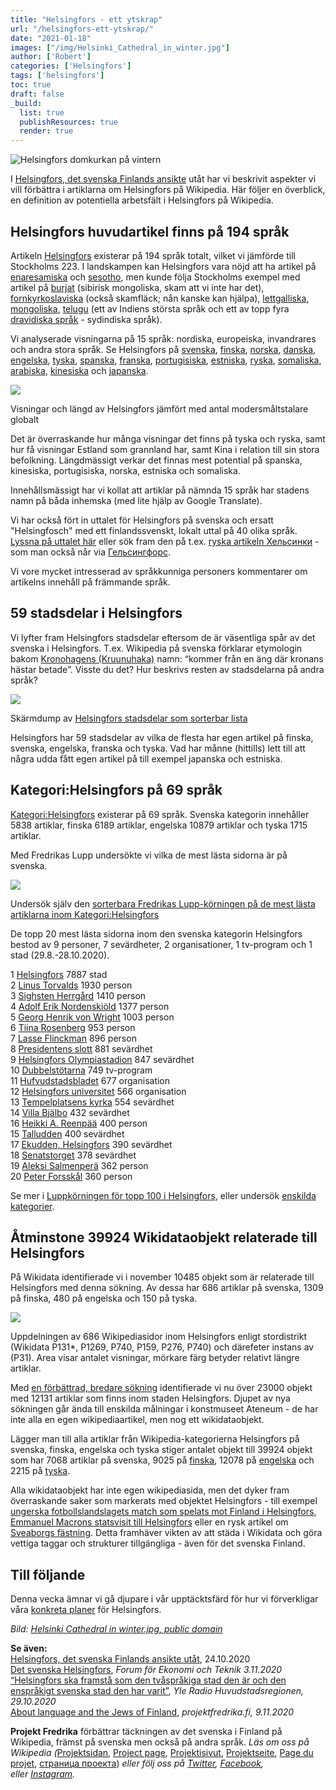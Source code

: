 ```yaml
---
title: "Helsingfors - ett ytskrap"
url: "/helsingfors-ett-ytskrap/"
date: "2021-01-18"
images: ["/img/Helsinki_Cathedral_in_winter.jpg"]
author: ['Robert']
categories: ['Helsingfors']
tags: ['helsingfors']
toc: true
draft: false
_build:
  list: true
  publishResources: true
  render: true
---
```


![Helsingfors domkurkan på vintern](/img/Helsinki_Cathedral_in_winter.jpg)


I [Helsingfors, det svenska Finlands ansikte](https://projektfredrika.fi/tre-smeder/) utåt har vi beskrivit aspekter vi vill förbättra i artiklarna om Helsingfors på Wikipedia. Här följer en överblick, en definition av potentiella arbetsfält i Helsingfors på Wikipedia.

Helsingfors huvudartikel finns på 194 språk
-------------------------------------------

Artikeln [Helsingfors](https://sv.wikipedia.org/wiki/Helsingfors) existerar på 194 språk totalt, vilket vi jämförde till Stockholms 223. I landskampen kan Helsingfors vara nöjd att ha artikel på [enaresamiska](https://sv.wikipedia.org/wiki/Enaresamiska) och [sesotho](https://sv.wikipedia.org/wiki/Sesotho), men kunde följa Stockholms exempel med artikel på [burjat](https://sv.wikipedia.org/wiki/Burjater) (sibirisk mongoliska, skam att vi inte har det), [fornkyrkoslaviska](https://sv.wikipedia.org/wiki/Fornkyrkoslaviska) (också skamfläck; nån kanske kan hjälpa), [lettgalliska](https://sv.wikipedia.org/wiki/Lettgalliska), [mongoliska](https://sv.wikipedia.org/wiki/Mongoliska), [telugu](https://sv.wikipedia.org/wiki/Telugu_(spr%C3%A5k)) (ett av Indiens största språk och ett av topp fyra [dravidiska språk](https://sv.wikipedia.org/wiki/Dravidiska_spr%C3%A5k) - sydindiska språk).

Vi analyserade visningarna på 15 språk: nordiska, europeiska, invandrares och andra stora språk. Se Helsingfors på [svenska](https://sv.wikipedia.org/wiki/Helsingfors), [finska](https://fi.wikipedia.org/wiki/Helsinki), [norska](https://no.wikipedia.org/wiki/Helsingfors), [danska](https://da.wikipedia.org/wiki/Helsinki), [engelska](https://en.wikipedia.org/wiki/Helsinki), [tyska](https://de.wikipedia.org/wiki/Helsinki), [spanska](https://es.wikipedia.org/wiki/Helsinki), [franska](https://fr.wikipedia.org/wiki/Helsinki), [portugisiska](https://pt.wikipedia.org/wiki/Hels%C3%ADnquia), [estniska](https://et.wikipedia.org/wiki/Helsinki), [ryska](https://ru.wikipedia.org/wiki/%D0%A5%D0%B5%D0%BB%D1%8C%D1%81%D0%B8%D0%BD%D0%BA%D0%B8), [somaliska](https://so.wikipedia.org/wiki/Helsinki), [arabiska](https://ar.wikipedia.org/wiki/%D9%87%D9%84%D8%B3%D9%86%D9%83%D9%8A), [kinesiska](https://zh.wikipedia.org/wiki/%E8%B5%AB%E5%B0%94%E8%BE%9B%E5%9F%BA) och [japanska](https://ja.wikipedia.org/wiki/%E3%83%98%E3%83%AB%E3%82%B7%E3%83%B3%E3%82%AD). 

![](https://lh4.googleusercontent.com/qVQgUCSp6KdFASm0XQTwNbm4z9APL70kjtt9zzyJJnzHFHawA2M04iBWRWUU9cYshpbKWyUgJXaPbEmGkXdjrDHKsZc85fKhSnfOZWxyec5ZnBphIzO6i6gAFryCeGvBimc3R7EP)

Visningar och längd av Helsingfors jämfört med antal modersmåltstalare globalt

Det är överraskande hur många visningar det finns på tyska och ryska, samt hur få visningar Estland som grannland har, samt Kina i relation till sin stora befolkning. Längdmässigt verkar det finnas mest potential på spanska, kinesiska, portugisiska, norska, estniska och somaliska.

Innehållsmässigt har vi kollat att artiklar på nämnda 15 språk har stadens namn på båda inhemska (med lite hjälp av Google Translate).

Vi har också fört in uttalet för Helsingfors på svenska och ersatt "Helsingfosch" med ett finlandssvenskt, lokalt uttal på 40 olika språk. [Lyssna på uttalet här](https://upload.wikimedia.org/wikipedia/commons/9/91/Helsingfors.ogg) eller sök fram den på t.ex. [ryska artikeln Хельсинки](https://ru.wikipedia.org/wiki/%D0%A5%D0%B5%D0%BB%D1%8C%D1%81%D0%B8%D0%BD%D0%BA%D0%B8) - som man också når via [Гельсингфорс](https://ru.wikipedia.org/wiki/%D0%93%D0%B5%D0%BB%D1%8C%D1%81%D0%B8%D0%BD%D0%B3%D1%84%D0%BE%D1%80%D1%81).

Vi vore mycket intresserad av språkkunniga personers kommentarer om artikelns innehåll på främmande språk.

59 stadsdelar i Helsingfors
---------------------------

Vi lyfter fram Helsingfors stadsdelar eftersom de är väsentliga spår av det svenska i Helsingfors. T.ex. Wikipedia på svenska förklarar etymologin bakom [Kronohagens (Kruunuhaka)](https://sv.wikipedia.org/wiki/Kronohagen) namn: “kommer från en äng där kronans hästar betade”. Visste du det? Hur beskrivs resten av stadsdelarna på andra språk?

![](https://projektfredrika.fi/wp-content/uploads/2021/01/stadsdelarhfors-1024x485.png)

Skärmdump av [Helsingfors stadsdelar som sorterbar lista](https://wiki.projektfredrika.fi/Helsingfors-stadsdelar)

Helsingfors har 59 stadsdelar av vilka de flesta har egen artikel på finska, svenska, engelska, franska och tyska. Vad har månne (hittills) lett till att några udda fått egen artikel på till exempel japanska och estniska. 

Kategori:Helsingfors på 69 språk
--------------------------------

[Kategori:Helsingfors](https://sv.wikipedia.org/wiki/Kategori:Helsingfors) existerar på 69 språk. Svenska kategorin innehåller 5838 artiklar, finska 6189 artiklar, engelska 10879 artiklar och tyska 1715 artiklar.

Med Fredrikas Lupp undersökte vi vilka de mest lästa sidorna är på svenska.

![](https://projektfredrika.fi/wp-content/uploads/2021/01/lupphfors-1024x789.png)

Undersök själv den [sorterbara Fredrikas Lupp-körningen på de mest lästa artiklarna inom Kategori:Helsingfors](https://wiki.projektfredrika.fi/Top/Helsingfors)

De topp 20 mest lästa sidorna inom den svenska kategorin Helsingfors bestod av 9 personer, 7 sevärdheter, 2 organisationer, 1 tv-program och 1 stad (29.8.-28.10.2020).

1 [Helsingfors](https://sv.wikipedia.org/wiki/Helsingfors) 7887 stad  
2 [Linus Torvalds](http://sv.wikipedia.org/wiki/Linus%20Torvalds) 1930 person  
3 [Sighsten Herrgård](https://sv.wikipedia.org/wiki/Sighsten_Herrg%C3%A5rd) 1410 person  
4 [Adolf Erik Nordenskiöld](https://sv.wikipedia.org/wiki/Adolf%20Erik%20Nordenski%C3%B6ld) 1377 person  
5 [Georg Henrik von Wright](https://sv.wikipedia.org/wiki/Georg_Henrik_von_Wright) 1003 person  
6 [Tiina Rosenberg](https://sv.wikipedia.org/wiki/Tiina_Rosenberg) 953 person  
7 [Lasse Flinckman](https://sv.wikipedia.org/wiki/Lasse_Flinckman) 896 person  
8 [Presidentens slott](https://sv.wikipedia.org/wiki/Presidentens%20slott) 881 sevärdhet  
9 [Helsingfors Olympiastadion](https://sv.wikipedia.org/wiki/Helsingfors_Olympiastadion) 847 sevärdhet  
10 [Dubbelstötarna](https://sv.wikipedia.org/wiki/Dubbelst%C3%B6tarna) 749 tv-program  
11 [Hufvudstadsbladet](https://sv.wikipedia.org/wiki/Hufvudstadsbladet) 677 organisation  
12 [Helsingfors universitet](https://sv.wikipedia.org/wiki/Helsingfors%20universitet) 566 organisation  
13 [Tempelplatsens kyrka](https://sv.wikipedia.org/wiki/Tempelplatsens_kyrka) 554 sevärdhet  
14 [Villa Bjälbo](https://sv.wikipedia.org/wiki/Villa%20Bj%C3%A4lbo) 432 sevärdhet  
16 [Heikki A. Reenpää](https://sv.wikipedia.org/wiki/Heikki%20A.%20Reenp%C3%A4%C3%A4) 400 person  
15 [Talludden](https://sv.wikipedia.org/wiki/Talludden) 400 sevärdhet  
17 [Ekudden, Helsingfors](https://sv.wikipedia.org/wiki/Ekudden,%20Helsingfors) 390 sevärdhet  
18 [Senatstorget](https://sv.wikipedia.org/wiki/Senatstorget) 378 sevärdhet  
19 [Aleksi Salmenperä](https://sv.wikipedia.org/wiki/Aleksi_Salmenper%C3%A4) 362 person  
20 [Peter Forsskål](https://sv.wikipedia.org/wiki/Peter_Forssk%C3%A5l) 360 person

Se mer i [Luppkörningen för topp 100 i Helsingfors](https://wiki.projektfredrika.fi/Top/Helsingfors), eller undersök [enskilda kategorier](https://wiki.projektfredrika.fi/Helsingfors).

Åtminstone 39924 Wikidataobjekt relaterade till Helsingfors
-----------------------------------------------------------

På Wikidata identifierade vi i november 10485 objekt som är relaterade till Helsingfors med denna sökning. Av dessa har 686 artiklar på svenska, 1309 på finska, 480 på engelska och 150 på tyska.

![](https://projektfredrika.fi/wp-content/uploads/2021/01/3-1-A-orter-sv_pageviews-1.png)

Uppdelningen av 686 Wikipediasidor inom Helsingfors enligt stordistrikt (Wikidata P131\*, P1269, P740, P159, P276, P740) och därefeter instans av (P31). Area visar antalet visningar, mörkare färg betyder relativt längre artiklar.

Med [en förbättrad, bredare sökning](https://query.wikidata.org/#SELECT%20DISTINCT%20%3Fitem%20%3FitemLabel%20%0A%20%20%28GROUP_CONCAT%28DISTINCT%20%3Flocationlabel%3BSEPARATOR%3D%22%2C%20%22%29%20AS%20%3FlocationLabel%29%20%0A%20%20%28GROUP_CONCAT%28DISTINCT%20%3Fhforsdellabel%3BSEPARATOR%3D%22%2C%20%22%29%20AS%20%3FhforsdelLabel%29%20%0A%23%20%20%28GROUP_CONCAT%28DISTINCT%20%3Fhforsstordistriktlabel%3BSEPARATOR%3D%22%2C%20%22%29%20AS%20%3FhforsstordistriktLabelLabel%29%20%0A%20%20%28GROUP_CONCAT%28DISTINCT%20%3Fp31label%3BSEPARATOR%3D%22%2C%20%22%29%20AS%20%3FinstanceofLabel%20%29%20%0A%20%20%28GROUP_CONCAT%28DISTINCT%20%3Fwpsv_title%3BSEPARATOR%3D%22%2C%20%22%29%20AS%20%3Fsv_title%29%20%0A%20%20%28GROUP_CONCAT%28DISTINCT%20%3Fwpfi_title%3BSEPARATOR%3D%22%2C%20%22%29%20AS%20%3Ffi_title%29%20%0A%20%20%28GROUP_CONCAT%28DISTINCT%20%3Fwpen_title%3BSEPARATOR%3D%22%2C%20%22%29%20AS%20%3Fen_title%29%20%0A%20%20%28GROUP_CONCAT%28DISTINCT%20%3Fwpde_title%3BSEPARATOR%3D%22%2C%20%22%29%20AS%20%3Fde_title%29%20%0A%0AWHERE%20%0A%7B%20%3Flocation%20wdt%3AP131%2a%20wd%3AQ1757.%0A%20%20%20%20%20%20%20%7B%3Fitem%20wdt%3AP131%20%3Flocation%7D%0AUNION%20%20%7B%3Fitem%20wdt%3AP1269%20%3Flocation%7D%0AUNION%20%20%7B%3Fitem%20wdt%3AP740%20%3Flocation%7D%0AUNION%20%20%7B%3Fitem%20wdt%3AP159%20%3Flocation%7D%0AUNION%20%20%7B%3Fitem%20wdt%3AP276%20%3Flocation%7D%0AUNION%20%20%7B%3Fitem%20wdt%3AP740%20%3Flocation%7D%0A%20%0A%20%3Flocation%20rdfs%3Alabel%20%3Flocationlabel%20.%20FILTER%28lang%28%3Flocationlabel%29%3D%27sv%27%29.%0A%20%20OPTIONAL%20%7B%20%3Fitem%20wdt%3AP31%20%3Fp31%20.%20%3Fp31%20rdfs%3Alabel%20%3Fp31label%20.%20FILTER%28lang%28%3Fp31label%29%3D%27sv%27%29%20%7D%0A%20%20%0A%20%20OPTIONAL%7B%3Fhforsdel%20wdt%3AP31%20wd%3AQ15715406.%20%3Flocation%20wdt%3AP131%2a%20%3Fhforsdel.%20%3Fhforsdel%20rdfs%3Alabel%20%3Fhforsdellabel%20.%20FILTER%28lang%28%3Fhforsdellabel%29%3D%27sv%27%29.%0A%20%20%20%20%20%23%20%20%20%20%20OPTIONAL%7B%3Fhforsstordistrikt%20wdt%3AP31%20wd%3AQ63135297.%20%3Fhforsdel%20wdt%3AP131%2a%20%3Fhforsstordistrikt.%20%3Fhforsstordistrikt%20rdfs%3Alabel%20%3Fhforsstordistriktlabel%20.%20FILTER%28lang%28%3Fhforsstordistriktlabel%29%3D%27sv%27%29.%7D%0A%20%20%20%20%20%20%20%20%20%20%7D%0A%0A%20%20OPTIONAL%20%7B%20%3Fwpsv%20schema%3Aabout%20%3Fitem%20.%20%3Fwpsv%20schema%3AisPartOf%20%3Chttps%3A%2F%2Fsv.wikipedia.org%2F%3E%3Bschema%3Aname%20%3Fwpsv_title.%7D%0A%20%20OPTIONAL%20%7B%20%3Fwpfi%20schema%3Aabout%20%3Fitem%20.%20%3Fwpfi%20schema%3AisPartOf%20%3Chttps%3A%2F%2Ffi.wikipedia.org%2F%3E%3Bschema%3Aname%20%3Fwpfi_title.%7D%0A%20%20OPTIONAL%20%7B%20%3Fwpen%20schema%3Aabout%20%3Fitem%20.%20%3Fwpen%20schema%3AisPartOf%20%3Chttps%3A%2F%2Fen.wikipedia.org%2F%3E%3Bschema%3Aname%20%3Fwpen_title.%7D%0A%20%20OPTIONAL%20%7B%20%3Fwpde%20schema%3Aabout%20%3Fitem%20.%20%3Fwpde%20schema%3AisPartOf%20%3Chttps%3A%2F%2Fde.wikipedia.org%2F%3E%3Bschema%3Aname%20%3Fwpde_title.%7D%0A%20%0A%20%20SERVICE%20wikibase%3Alabel%20%7B%20bd%3AserviceParam%20wikibase%3Alanguage%20%22sv%2Cfi%2Cen%2Cde%22.%20%7D%0A%7D%0AGROUP%20BY%20%3Fitem%20%3FitemLabel%20%0AORDER%20BY%20%3FitemLabel) identifierade vi nu över 23000 objekt med 12131 artiklar som finns inom staden Helsingfors. Djupet av nya sökningen går ända till enskilda målningar i konstmuseet Ateneum - de har inte alla en egen wikipediaartikel, men nog ett wikidataobjekt.

Lägger man till alla artiklar från Wikipedia-kategorierna Helsingfors på svenska, finska, engelska och tyska stiger antalet objekt till 39924 objekt som har 7068 artiklar på svenska, 9025 på [finska](https://fi.wikipedia.org/wiki/Luokka:Helsinki), 12078 på [engelska](https://en.wikipedia.org/wiki/Category:Helsinki) och 2215 på [tyska](https://de.wikipedia.org/wiki/Kategorie:Helsinki).

Alla wikidataobjekt har inte egen wikipediasida, men det dyker fram överraskande saker som markerats med objektet Helsingfors - till exempel [ungerska fotbollslandslagets match som spelats mot Finland i Helsingfors](https://www.wikidata.org/wiki/Q20438981), [Emmanuel Macrons statsvisit till Helsingfors](https://www.wikidata.org/wiki/Q56437270) eller en rysk artikel om [Sveaborgs fästning](https://ru.wikipedia.org/wiki/%D0%A1%D0%B2%D0%B5%D0%B0%D0%B1%D0%BE%D1%80%D0%B3%D1%81%D0%BA%D0%B8%D0%B9_%D0%BA%D1%80%D0%B5%D0%BF%D0%BE%D1%81%D1%82%D0%BD%D0%BE%D0%B9_%D0%B2%D0%BE%D0%B5%D0%BD%D0%BD%D1%8B%D0%B9_%D1%82%D0%B5%D0%BB%D0%B5%D0%B3%D1%80%D0%B0%D1%84). Detta framhäver vikten av att städa i Wikidata och göra vettiga taggar och strukturer tillgängliga - även för det svenska Finland.

Till följande
-------------

Denna vecka ämnar vi gå djupare i vår upptäcktsfärd för hur vi förverkligar våra [konkreta planer](https://projektfredrika.fi/tre-smeder/) för Helsingfors.

_Bild: [](https://commons.wikimedia.org/wiki/File:Aerial_photograph_of_Helsinki_downtown.jpg) [Helsinki Cathedral in winter.jpg, public domain](https://commons.wikimedia.org/wiki/File:Helsinki_Cathedral_in_winter.jpg)_

**Se även:**  
[Helsingfors, det svenska Finlands ansikte utåt](https://projektfredrika.fi/tre-smeder/), 24.10.2020  
[Det svenska Helsingfors](https://www.forummag.fi/det-svenska-helsingfors), _Forum för Ekonomi och Teknik 3.11.2020_  
[“Helsingfors ska framstå som den tvåspråkiga stad den är och den enspråkigt svenska stad den har varit”](https://arenan.yle.fi/audio/1-50672696), _Yle Radio Huvudstadsregionen, 29.10.2020_  
[About language and the Jews of Finland](https://projektfredrika.fi/de-linguis-iudaeorum-finlandiae/), _projektfredrika.fi, 9.11.2020_

**Projekt Fredrika** förbättrar täckningen av det svenska i Finland på Wikipedia, främst på svenska men också på andra språk. _Läs om oss på Wikipedia (_[Projektsidan](https://sv.wikipedia.org/wiki/Wikipedia:Projekt_Fredrika), [Project page](https://en.wikipedia.org/wiki/Wikipedia:Projekt_Fredrika), [Projektisivut](https://fi.wikipedia.org/wiki/Wikipedia:Projekt_Fredrika), [Projektseite](https://de.wikipedia.org/wiki/Wikipedia:Projekt_Fredrika), [Page du projet](https://fr.wikipedia.org/wiki/Wikipedia:Projekt_Fredrika), [страница проекта](https://ru.wikipedia.org/wiki/Wikipedia:Projekt_Fredrika)) _eller följ oss på [Twitter](https://twitter.com/projektfredrika), [Facebook](https://www.facebook.com/projektfredrika/), eller [Instagram](http://instagram.com/projektfredrika)._